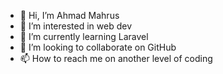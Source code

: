 - 👋 Hi, I’m Ahmad Mahrus
- 👀 I’m interested in web dev
- 🌱 I’m currently learning Laravel
- 💞️ I’m looking to collaborate on GitHub
- 📫 How to reach me on another level of coding

<!---
mahruz02/mahruz02 is a ✨ special ✨ repository because its `README.md` (this file) appears on your GitHub profile.
You can click the Preview link to take a look at your changes.
--->
